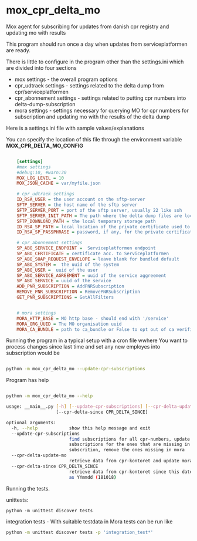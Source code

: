 # mox_cpr_delta_mo

Mox agent for subscribing for updates from danish cpr registry and updating mo with results

This program should run once a day when updates from serviceplatformen are ready.

There is little to configure in the program other than the settings.ini which are divided into four sections

* mox settings - the overall program options
* cpr_udtraek settings - settings related to the delta dump from cpr/serviceplatformen
* cpr_abonnement settings  - settings related to putting cpr numbers into delta-dump-subscription
* mora settings - settings necessary for querying MO for cpr numbers for subscription and updating mo with the results of the delta dump

Here is a settings.ini file with sample values/explanations

You can specify the location of this file through the environment variable **MOX_CPR_DELTA_MO_CONFIG**

``` ini

    [settings]
    #mox settings
    #debug:10, #warn:30
    MOX_LOG_LEVEL = 10
    MOX_JSON_CACHE = var/myfile.json

    # cpr_udtraek settings
    ID_RSA_USER = the user account on the sftp-server
    SFTP_SERVER = the host name of the sftp server
    SFTP_SERVER_PORT = port of the sftp server, usually 22 like ssh 
    SFTP_SERVER_INIT_PATH = The path where the delta dump files are located
    SFTP_DOWNLOAD_PATH = the local temporary storage path
    ID_RSA_SP_PATH = local location of the private certificate used to contact SFTP_SERVER
    ID_RSA_SP_PASSPHRASE = password, if any, for the private certificate

    # cpr_abonnement settings
    SP_ABO_SERVICE_ENDPOINT =  Serviceplatformen endpoint
    SP_ABO_CERTIFICATE = certificate acc. to Serviceplatformen
    SP_ABO_SOAP_REQUEST_ENVELOPE = leave blank for bundled default
    SP_ABO_SYSTEM =  the uuid of the system
    SP_ABO_USER =  uuid of the user
    SP_ABO_SERVICE_AGREEMENT = uuid of the service aggreement
    SP_ABO_SERVICE = uuid of the service
    ADD_PNR_SUBSCRIPTION = AddPNRSubscription
    REMOVE_PNR_SUBSCRIPTION = RemovePNRSubscription
    GET_PNR_SUBSCRIPTIONS = GetAllFilters


    # mora settings 
    MORA_HTTP_BASE = MO http base - should end with '/service'
    MORA_ORG_UUID = The MO organisation uuid
    MORA_CA_BUNDLE = path to ca_bundle or False to opt out of ca verification

```
Running the program in a typical setup with a cron file wwhere You want to 
process changes since last time and set any new employes into subscription would be

``` bash

python -m mox_cpr_delta_mo --update-cpr-subscriptions

```

Program has help

``` bash

python -m mox_cpr_delta_mo --help

usage: __main__.py [-h] [--update-cpr-subscriptions] [--cpr-delta-update-mo]
                   [--cpr-delta-since CPR_DELTA_SINCE]

optional arguments:
  -h, --help            show this help message and exit
  --update-cpr-subscriptions
                        find subscriptions for all cpr-numbers, update
                        subscriptions for the ones that are missing in
                        subscrition, remove the ones missing in mora
  --cpr-delta-update-mo
                        retrieve data from cpr-kontoret and update mora
  --cpr-delta-since CPR_DELTA_SINCE
                        retrieve data from cpr-kontoret since this date given
                        as YYmmdd (181018)

```


Running the tests.

unittests:

```
python -m unittest discover tests 
```

integration tests - With suitable testdata in Mora tests can be run like

``` bash
python -m unittest discover tests -p 'integration_test*'
```


